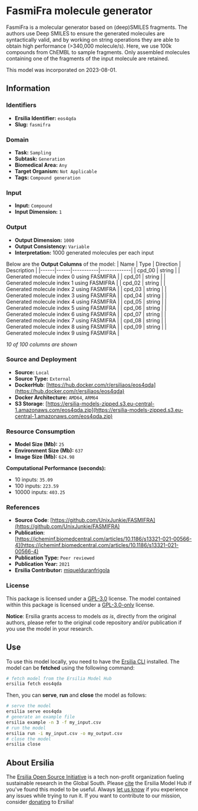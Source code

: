 # FasmiFra molecule generator

FasmiFra is a molecular generator based on (deep)SMILES fragments. The authors use Deep SMILES to ensure the generated molecules are syntactically valid, and by working on string operations they are able to obtain high performance (>340,000 molecule/s). Here, we use 100k compounds from ChEMBL to sample fragments. Only assembled molecules containing one of the fragments of the input molecule are retained.

This model was incorporated on 2023-08-01.

## Information
### Identifiers
- **Ersilia Identifier:** `eos4qda`
- **Slug:** `fasmifra`

### Domain
- **Task:** `Sampling`
- **Subtask:** `Generation`
- **Biomedical Area:** `Any`
- **Target Organism:** `Not Applicable`
- **Tags:** `Compound generation`

### Input
- **Input:** `Compound`
- **Input Dimension:** `1`

### Output
- **Output Dimension:** `1000`
- **Output Consistency:** `Variable`
- **Interpretation:** 1000 generated molecules per each input

Below are the **Output Columns** of the model:
| Name | Type | Direction | Description |
|------|------|-----------|-------------|
| cpd_00 | string |  | Generated molecule index 0 using FASMIFRA |
| cpd_01 | string |  | Generated molecule index 1 using FASMIFRA |
| cpd_02 | string |  | Generated molecule index 2 using FASMIFRA |
| cpd_03 | string |  | Generated molecule index 3 using FASMIFRA |
| cpd_04 | string |  | Generated molecule index 4 using FASMIFRA |
| cpd_05 | string |  | Generated molecule index 5 using FASMIFRA |
| cpd_06 | string |  | Generated molecule index 6 using FASMIFRA |
| cpd_07 | string |  | Generated molecule index 7 using FASMIFRA |
| cpd_08 | string |  | Generated molecule index 8 using FASMIFRA |
| cpd_09 | string |  | Generated molecule index 9 using FASMIFRA |

_10 of 100 columns are shown_
### Source and Deployment
- **Source:** `Local`
- **Source Type:** `External`
- **DockerHub**: [https://hub.docker.com/r/ersiliaos/eos4qda](https://hub.docker.com/r/ersiliaos/eos4qda)
- **Docker Architecture:** `AMD64`, `ARM64`
- **S3 Storage**: [https://ersilia-models-zipped.s3.eu-central-1.amazonaws.com/eos4qda.zip](https://ersilia-models-zipped.s3.eu-central-1.amazonaws.com/eos4qda.zip)

### Resource Consumption
- **Model Size (Mb):** `25`
- **Environment Size (Mb):** `637`
- **Image Size (Mb):** `624.98`

**Computational Performance (seconds):**
- 10 inputs: `35.09`
- 100 inputs: `223.59`
- 10000 inputs: `403.25`

### References
- **Source Code**: [https://github.com/UnixJunkie/FASMIFRA](https://github.com/UnixJunkie/FASMIFRA)
- **Publication**: [https://jcheminf.biomedcentral.com/articles/10.1186/s13321-021-00566-4](https://jcheminf.biomedcentral.com/articles/10.1186/s13321-021-00566-4)
- **Publication Type:** `Peer reviewed`
- **Publication Year:** `2021`
- **Ersilia Contributor:** [miquelduranfrigola](https://github.com/miquelduranfrigola)

### License
This package is licensed under a [GPL-3.0](https://github.com/ersilia-os/ersilia/blob/master/LICENSE) license. The model contained within this package is licensed under a [GPL-3.0-only](LICENSE) license.

**Notice**: Ersilia grants access to models _as is_, directly from the original authors, please refer to the original code repository and/or publication if you use the model in your research.


## Use
To use this model locally, you need to have the [Ersilia CLI](https://github.com/ersilia-os/ersilia) installed.
The model can be **fetched** using the following command:
```bash
# fetch model from the Ersilia Model Hub
ersilia fetch eos4qda
```
Then, you can **serve**, **run** and **close** the model as follows:
```bash
# serve the model
ersilia serve eos4qda
# generate an example file
ersilia example -n 3 -f my_input.csv
# run the model
ersilia run -i my_input.csv -o my_output.csv
# close the model
ersilia close
```

## About Ersilia
The [Ersilia Open Source Initiative](https://ersilia.io) is a tech non-profit organization fueling sustainable research in the Global South.
Please [cite](https://github.com/ersilia-os/ersilia/blob/master/CITATION.cff) the Ersilia Model Hub if you've found this model to be useful. Always [let us know](https://github.com/ersilia-os/ersilia/issues) if you experience any issues while trying to run it.
If you want to contribute to our mission, consider [donating](https://www.ersilia.io/donate) to Ersilia!
